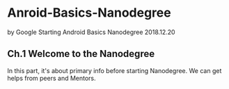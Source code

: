 # Anroid-Basics-Nanodegree
by Google
Starting Android Basics Nanodegree 2018.12.20

## Ch.1 Welcome to the Nanodegree

In this part, it's about primary info before starting Nanodegree.
We can get helps from peers and Mentors.
